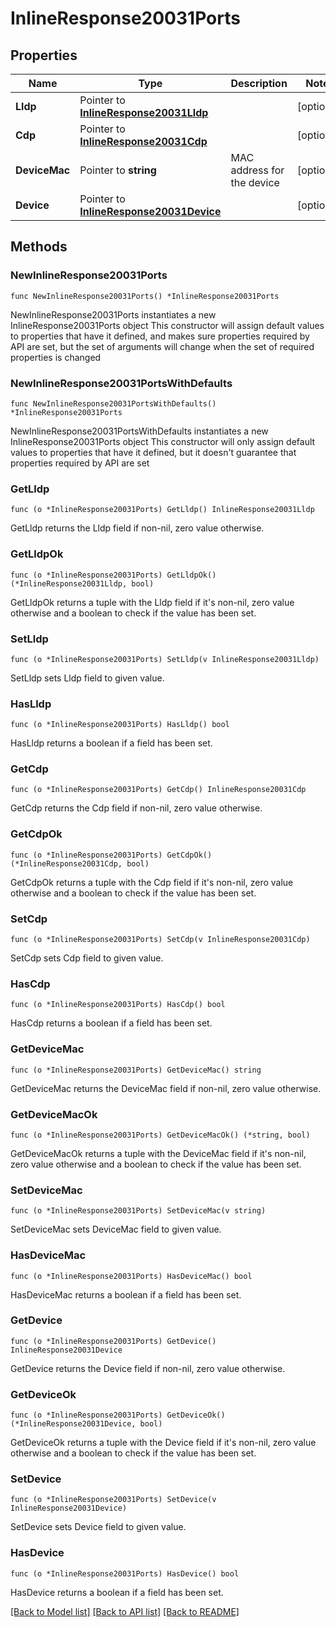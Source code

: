 # InlineResponse20031Ports

## Properties

Name | Type | Description | Notes
------------ | ------------- | ------------- | -------------
**Lldp** | Pointer to [**InlineResponse20031Lldp**](InlineResponse20031Lldp.md) |  | [optional] 
**Cdp** | Pointer to [**InlineResponse20031Cdp**](InlineResponse20031Cdp.md) |  | [optional] 
**DeviceMac** | Pointer to **string** | MAC address for the device | [optional] 
**Device** | Pointer to [**InlineResponse20031Device**](InlineResponse20031Device.md) |  | [optional] 

## Methods

### NewInlineResponse20031Ports

`func NewInlineResponse20031Ports() *InlineResponse20031Ports`

NewInlineResponse20031Ports instantiates a new InlineResponse20031Ports object
This constructor will assign default values to properties that have it defined,
and makes sure properties required by API are set, but the set of arguments
will change when the set of required properties is changed

### NewInlineResponse20031PortsWithDefaults

`func NewInlineResponse20031PortsWithDefaults() *InlineResponse20031Ports`

NewInlineResponse20031PortsWithDefaults instantiates a new InlineResponse20031Ports object
This constructor will only assign default values to properties that have it defined,
but it doesn't guarantee that properties required by API are set

### GetLldp

`func (o *InlineResponse20031Ports) GetLldp() InlineResponse20031Lldp`

GetLldp returns the Lldp field if non-nil, zero value otherwise.

### GetLldpOk

`func (o *InlineResponse20031Ports) GetLldpOk() (*InlineResponse20031Lldp, bool)`

GetLldpOk returns a tuple with the Lldp field if it's non-nil, zero value otherwise
and a boolean to check if the value has been set.

### SetLldp

`func (o *InlineResponse20031Ports) SetLldp(v InlineResponse20031Lldp)`

SetLldp sets Lldp field to given value.

### HasLldp

`func (o *InlineResponse20031Ports) HasLldp() bool`

HasLldp returns a boolean if a field has been set.

### GetCdp

`func (o *InlineResponse20031Ports) GetCdp() InlineResponse20031Cdp`

GetCdp returns the Cdp field if non-nil, zero value otherwise.

### GetCdpOk

`func (o *InlineResponse20031Ports) GetCdpOk() (*InlineResponse20031Cdp, bool)`

GetCdpOk returns a tuple with the Cdp field if it's non-nil, zero value otherwise
and a boolean to check if the value has been set.

### SetCdp

`func (o *InlineResponse20031Ports) SetCdp(v InlineResponse20031Cdp)`

SetCdp sets Cdp field to given value.

### HasCdp

`func (o *InlineResponse20031Ports) HasCdp() bool`

HasCdp returns a boolean if a field has been set.

### GetDeviceMac

`func (o *InlineResponse20031Ports) GetDeviceMac() string`

GetDeviceMac returns the DeviceMac field if non-nil, zero value otherwise.

### GetDeviceMacOk

`func (o *InlineResponse20031Ports) GetDeviceMacOk() (*string, bool)`

GetDeviceMacOk returns a tuple with the DeviceMac field if it's non-nil, zero value otherwise
and a boolean to check if the value has been set.

### SetDeviceMac

`func (o *InlineResponse20031Ports) SetDeviceMac(v string)`

SetDeviceMac sets DeviceMac field to given value.

### HasDeviceMac

`func (o *InlineResponse20031Ports) HasDeviceMac() bool`

HasDeviceMac returns a boolean if a field has been set.

### GetDevice

`func (o *InlineResponse20031Ports) GetDevice() InlineResponse20031Device`

GetDevice returns the Device field if non-nil, zero value otherwise.

### GetDeviceOk

`func (o *InlineResponse20031Ports) GetDeviceOk() (*InlineResponse20031Device, bool)`

GetDeviceOk returns a tuple with the Device field if it's non-nil, zero value otherwise
and a boolean to check if the value has been set.

### SetDevice

`func (o *InlineResponse20031Ports) SetDevice(v InlineResponse20031Device)`

SetDevice sets Device field to given value.

### HasDevice

`func (o *InlineResponse20031Ports) HasDevice() bool`

HasDevice returns a boolean if a field has been set.


[[Back to Model list]](../README.md#documentation-for-models) [[Back to API list]](../README.md#documentation-for-api-endpoints) [[Back to README]](../README.md)


